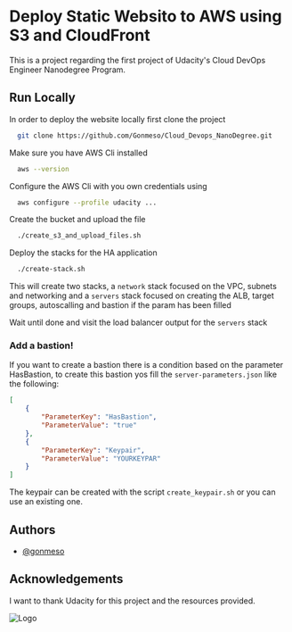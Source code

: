 
# Deploy Static Websito to AWS using S3 and CloudFront

This is a project regarding the first project of Udacity's Cloud DevOps Engineer Nanodegree Program.


## Run Locally

In order to deploy the website locally first clone the project

```bash
  git clone https://github.com/Gonmeso/Cloud_Devops_NanoDegree.git
```

Make sure you have AWS Cli installed

```bash
  aws --version
```

Configure the AWS Cli with you own credentials using

```bash
  aws configure --profile udacity ...
```

Create the bucket and upload the file

```bash
  ./create_s3_and_upload_files.sh
```


Deploy the stacks for the HA application

```bash
  ./create-stack.sh
```

This will create two stacks, a `network` stack focused on the VPC, subnets and networking and a `servers` stack focused on creating the ALB, target groups, autoscalling and bastion if the param has been filled

Wait until done and visit the load balancer output for the `servers` stack

### Add a bastion!

If you want to create a bastion there is a condition based on the parameter HasBastion, to create this bastion yos fill the `server-parameters.json` like the following:

```json
[
	{
		"ParameterKey": "HasBastion",
		"ParameterValue": "true"
	},
	{
		"ParameterKey": "Keypair",
		"ParameterValue": "YOURKEYPAR"
	}
]
```

The keypair can be created with the script `create_keypair.sh` or you can use an existing one.


## Authors

- [@gonmeso](https://www.github.com/gonmeso)


## Acknowledgements

I want to thank Udacity for this project and the resources provided.


![Logo](https://www.udacity.com/images/svgs/udacity-tt-logo.svg)

